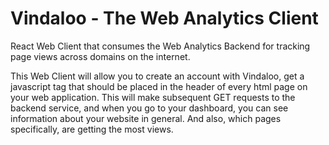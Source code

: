 # Vindaloo - The Web Analytics Client

React Web Client that consumes the Web Analytics Backend for tracking page views across domains on the internet. 

This Web Client will allow you to create an account with Vindaloo, get a javascript tag that should be placed in the 
header of every html page on your web application. This will make subsequent GET requests to the backend service, and 
when you go to your dashboard, you can see information about your website in general. And also, which pages specifically,
are getting the most views. 
